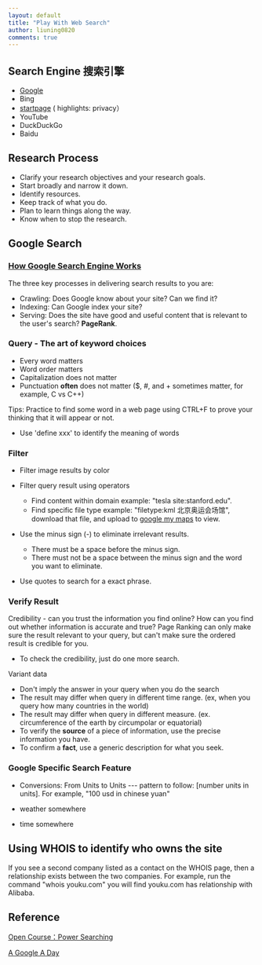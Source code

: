 ```yaml
---
layout: default
title: "Play With Web Search"
author: liuning0820
comments: true
---
```


## Search Engine 搜索引擎

- [Google](http://www.google.com/ncr)
- Bing
- [startpage](http://www.startpage.com) ( highlights: privacy）
- YouTube
- DuckDuckGo
- Baidu

## Research Process

- Clarify your research objectives and your research goals.
- Start broadly and narrow it down.
- Identify resources.
- Keep track of what you do.
- Plan to learn things along the way.
- Know when to stop the research.

## Google Search

### [How Google Search Engine Works](https://www.google.com/search/howsearchworks/)

The three key processes in delivering search results to you are:

- Crawling: Does Google know about your site? Can we find it?
- Indexing: Can Google index your site?
- Serving: Does the site have good and useful content that is relevant to the user's search? **PageRank**.

### Query - The art of keyword choices

- Every word matters
- Word order matters
- Capitalization does not matter
- Punctuation **often** does not matter ($, #, and + sometimes matter, for example, C vs C++)

Tips: Practice to find some word in a web page using CTRL+F to prove your thinking that it will appear or not.

- Use 'define xxx' to identify the meaning of words

### Filter

- Filter image results by color
- Filter query result using operators
  - Find content within domain example: "tesla site:stanford.edu".
  - Find specific file type example: "filetype:kml 北京奥运会场馆", download that file, and upload to [google my maps](https://www.google.com/mymaps) to view.

- Use the minus sign (-) to eliminate irrelevant results.
  - There must be a space before the minus sign.
  - There must not be a space between the minus sign and the word you want to eliminate.

- Use quotes to search for a exact phrase.

### Verify Result

Credibility - can you trust the information you find online? How can you find out whether information is accurate and true?
Page Ranking can only make sure the result relevant to your query, but can't make sure the ordered result is credible for you.

- To check the credibility, just do one more search.

Variant data

- Don't imply the answer in your query when you do the search
- The result may differ when query in different time range. (ex, when you query how many countries in the world)
- The result may differ when query in different measure. (ex. circumference of the earth by circumpolar or equatorial)
- To verify the **source** of a piece of information, use the precise information you have.
- To confirm a **fact**, use a generic description for what you seek.

### Google Specific Search Feature

- Conversions: From Units to Units --- pattern to follow: [number units in units]. For example, "100 usd in chinese yuan"

- weather somewhere
- time somewhere

## Using WHOIS to identify who owns the site

If you see a second company listed as a contact on the WHOIS page, then a relationship exists between the two companies.
For example, run the command "whois youku.com" you will find youku.com has relationship with Alibaba.

## Reference

[Open Course：Power Searching](https://coursebuilder.withgoogle.com/)

[A Google A Day](http://www.agoogleaday.com/)
